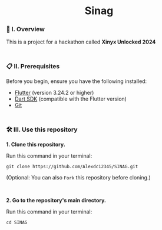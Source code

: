 <div align="center">
  <h1>Sinag</h1>
</div>

### 🧐 I. Overview

This is a project for a hackathon called **Xinyx Unlocked 2024**
<br><br>
##

### 📋 II. Prerequisites

Before you begin, ensure you have the following installed:

- [Flutter](https://flutter.dev/docs/get-started/install) (version 3.24.2 or higher)
- [Dart SDK](https://dart.dev/get-dart) (compatible with the Flutter version)
- [Git](https://git-scm.com/book/en/v2/Getting-Started-Installing-Git)
<br><br>
##

### 🛠️ III. Use this repository

**1. Clone this repository.**

   Run this command in your terminal: 
   ```
   git clone https://github.com/Alexdc12345/SINAG.git
   ```
(Optional: You can also ```Fork``` this repository before cloning.)

<br>

**2. Go to the repository's main directory.**

   Run this command in your terminal: 
   ```
   cd SINAG
   ```

<br>
